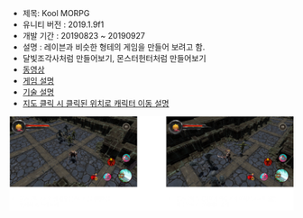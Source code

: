 + 제목: Kool MORPG
+ 유니티 버전 : 2019.1.9f1
+ 개발 기간 : 20190823 ~ 20190927
+ 설명 : 레이븐과 비슷한 형테의 게임을 만들어 보려고 함.
+ 달빛조각사처럼 만들어보기, 몬스터헌터처럼 만들어보기
+ [동영상](https://www.youtube.com/watch?v=97Is86wai30)
+ [게임 설명](https://drive.google.com/open?id=1wWEQF_Xh8-CU0tCtg3R7pjgMeD4wdOKJ)
+ [기술 설명](https://sagacityjang.tistory.com/54)
+ [지도 클릭 시 클릭된 위치로 캐릭터 이동 설명](https://sagacityjang.tistory.com/53)

![실행화면](./1.PNG)
